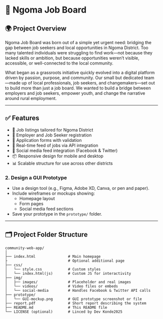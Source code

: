 # 💼 Ngoma Job Board

## 🌍 Project Overview

Ngoma Job Board was born out of a simple yet urgent need: bridging the gap between job seekers and local opportunities in Ngoma District. Too many talented individuals were struggling to find work—not because they lacked skills or ambition, but because opportunities weren’t visible, accessible, or well-connected to the local community.

What began as a grassroots initiative quickly evolved into a digital platform driven by passion, purpose, and community. Our small but dedicated team—made up of local professionals, job seekers, and changemakers—set out to build more than just a job board. We wanted to build a bridge between employers and job seekers, empower youth, and change the narrative around rural employment.

---

## ✅ Features

- 📝 Job listings tailored for Ngoma District
- 👤 Employer and Job Seeker registration
- 📄 Application forms with validation
- 🔄 Real-time feed of jobs via API integration
- 📱 Social media feed integration (Facebook & Twitter)
- 📦 Responsive design for mobile and desktop
- 📊 Scalable structure for use across other districts
  
### 2. Design a GUI Prototype
- Use a design tool (e.g., Figma, Adobe XD, Canva, or pen and paper).
- Include wireframes or mockups showing:
  - Homepage layout
  - Form pages
  - Social media feed sections
- Save your prototype in the `prototype/` folder.

---

## 🗂️ Project Folder Structure

```plaintext
community-web-app/
│
├── index.html               # Main homepage
├                            # Optional additional page
├── css/
│   └── style.css            # Custom styles
│   └── index.html(js)       # Custom JS for interactivity
├── img/
│   ├── images/              # Placeholder and real images
│   └── videos/              # Video files or embeds
│   └── social-media         # Handles Facebook & Twitter API calls
├── prototype/
│   └── GUI-mockup.png       # GUI prototype screenshot or file
├── report.pdf               # Short report describing the system
├── README.md                # This README file
└── LICENSE (optional)       # Linced by Dev Konde2025

